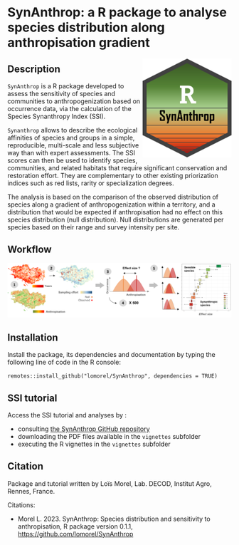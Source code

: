 # SynAnthrop: a R package to analyse species distribution along anthropisation gradient 
<img src="man/figures/SynAnthrop_logo.png" align="right" alt="SynAnthrop logo" width="200" />


## Description
`SynAnthrop` is a R package developed to assess the sensitivity of species and communities to anthropogenization based on occurrence data, via the calculation of the Species Synanthropy Index (SSI).

`Synanthrop` allows to describe the ecological affinities of species and groups in a simple, reproducible, multi-scale and less subjective way than with expert assessments. The SSI scores can then be used to identify species, communities, and related habitats that require significant conservation and restoration effort. They are complementary to other existing priorization indices such as red lists, rarity or specialization degrees.

The analysis is based on the comparison of the observed distribution of species along a gradient of anthropogenization within a territory, and a distribution that would be expected if anthropisation had no effect on this species distribution (null distribution). Null distributions are generated per species based on their range and survey intensity per site.


## Workflow 
<img src="man/figures/Synanthrop_workflow.png" />


## Installation

Install the package, its dependencies and documentation by typing the following line of code in the R console:

``` 
remotes::install_github("lomorel/SynAnthrop", dependencies = TRUE)
``` 


## SSI tutorial

Access the SSI tutorial and analyses by :  
- consulting <a href= "https://github.com/lomorel/SynAnthrop/">the SynAnthrop GitHub repository</a>  
- downloading the PDF files available in the `vignettes` subfolder    
- executing the R vignettes in the `vignettes` subfolder  


## Citation
Package and tutorial written by Loïs Morel, Lab. DECOD, Institut Agro, Rennes, France.

Citations:  
- Morel L. 2023. SynAnthrop: Species distribution and sensitivity to anthropisation, R package version 0.1.1, https://github.com/lomorel/SynAnthrop  
  